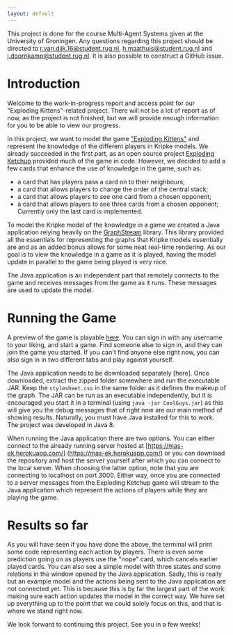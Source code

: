 ```yaml
---
layout: default
---
```


This project is done for the course Multi-Agent Systems given at the University of Groningen. Any questions regarding this project should be directed to r.van.dijk.16@student.rug.nl, h.maathuis@student.rug.nl and j.doornkamp@student.rug.nl. It is also possible to construct a GitHub issue.

# [](#header-1)Introduction
Welcome to the work-in-progress report and access point for our "Exploding Kittens"-related project. There will not be a lot of report as of now, as the project is not finished, but we will provide enough information for you to be able to view our progress.

In this project, we want to model the game ["Exploding Kittens"](https://www.explodingkittens.com/) and represent the knowledge of the different players in Kripke models. We already succeeded in the first part, as an open source project [Exploding Ketchup](https://github.com/Mikunj/Exploding-Ketchup) provided much of the game in code. However, we decided to add a few cards that enhance the use of knowledge in the game, such as:
* a card that has players pass a card on to their neighbours;
* a card that allows players to change the order of the central stack;
* a card that allows players to see one card from a chosen opponent;
* a card that allows players to see three cards from a chosen opponent;
Currently only the last card is implemented.

To model the Kripke model of the knowledge in a game we created a Java application relying heavily on the [GraphStream](http://graphstream-project.org/) library. This library provided all the essentials for representing the graphs that Kripke models essentially are and as an added bonus allows for some neat real-time rendering. As our goal is to view the knowledge in a game as it is played, having the model update in parallel to the game being played is very nice.

The Java application is an independent part that remotely connects to the game and receives messages from the game as it runs. These messages are used to update the model.

# [](#header-2)Running the Game
A preview of the game is playable [here](https://mas-ek.herokuapp.com/). You can sign in with any username to your liking, and start a game. Find someone else to sign in, and they can join the game you started. If you can't find anyone else right now, you can also sign in in two different tabs and play against yourself.

The Java application needs to be downloaded separately [here]. Once downloaded, extract the zipped folder somewhere and run the executable JAR. Keep the `stylesheet.css` in the same folder as it defines the makeup of the graph. The JAR can be run as an executable independently, but it is encouraged you start it in a terminal (using `java -jar CoolGuys.jar`) as this will give you the debug messages that of right now are our main method of showing results. Naturally, you must have Java installed for this to work. The project was developed in Java 8.

When running the Java application there are two options. You can either connect to the already running server hosted at [https://mas-ek.herokuapp.com/] (https://mas-ek.herokuapp.com/) or you can download the repository and host the server yourself after which you can connect to the local server. When choosing the latter option, note that you are connecting to localhost on port 3000. Either way, once you are connected to a server messages from the Exploding Ketchup game will stream to the Java application which represent the actions of players while they are playing the game.

# [](#header-3)Results so far
As you will have seen if you have done the above, the terminal will print some code representing each action by players. There is even some prediction going on as players use the "nope" card, which cancels earlier played cards. You can also see a simple model with three states and some relations in the window opened by the Java application. Sadly, this is really but an example model and the actions being sent to the Java application are not connected yet. This is because this is by far the largest part of the work: making sure each action updates the model in the correct way. We have set up everything up to the point that we could solely focus on this, and that is where we stand right now.

We look forward to continuing this project. See you in a few weeks!
